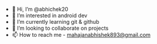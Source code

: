 - 👋 Hi, I’m @abhichek20
- 👀 I’m interested in android dev
- 🌱 I’m currently learning git & github
- 💞️ I’m looking to collaborate on projects
- 📫 How to reach me - mahajanabhishek893@gmail.com 

<!---
abhichek20/abhichek20 is a ✨ special ✨ repository because its `README.md` (this file) appears on your GitHub profile.
You can click the Preview link to take a look at your changes.
--->

